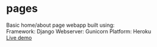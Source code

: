 # pages
Basic home/about page webapp built using:</br>
Framework: Django
Webserver: Gunicorn
Platform: Heroku</br>
[Live demo](https://still-brook-48052.herokuapp.com/)
